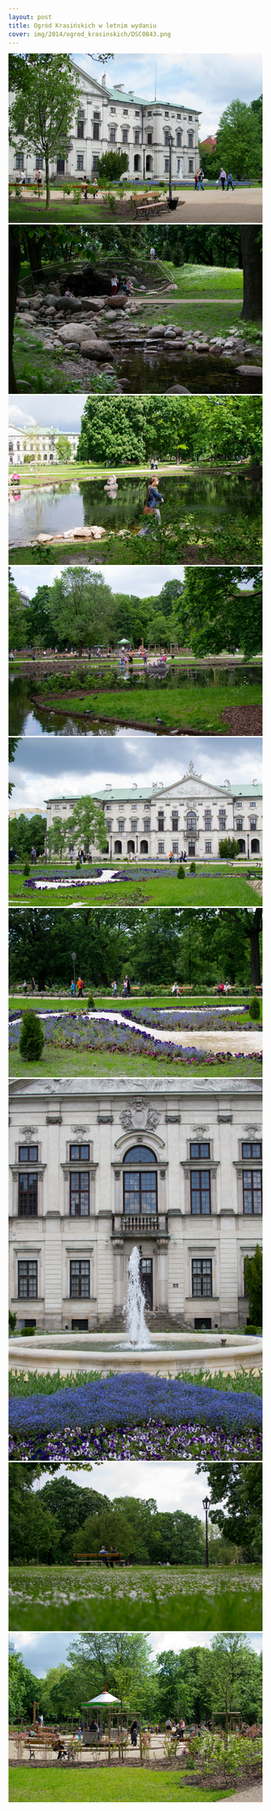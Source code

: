 ```yaml
---
layout: post
title: Ogród Krasińskich w letnim wydaniu
cover: img/2014/ogrod_krasinskich/DSC0843.png
---
```

<img src="/img/2014/ogrod_krasinskich/DSC0843.png">
<img src="/img/2014/ogrod_krasinskich/DSC0814.png">
<img src="/img/2014/ogrod_krasinskich/DSC0820.png">
<img src="/img/2014/ogrod_krasinskich/DSC0822.png">
<img src="/img/2014/ogrod_krasinskich/DSC0826.png">
<img src="/img/2014/ogrod_krasinskich/DSC0829.png">
<img src="/img/2014/ogrod_krasinskich/DSC0832.png">
<img src="/img/2014/ogrod_krasinskich/DSC0854.png">
<img src="/img/2014/ogrod_krasinskich/DSC0857.png">

<div class="fb-comments" data-href="http://emilkape.github.io/Ogrod-Krasinskich-2014" data-numposts="5" data-width="100%"></div>
